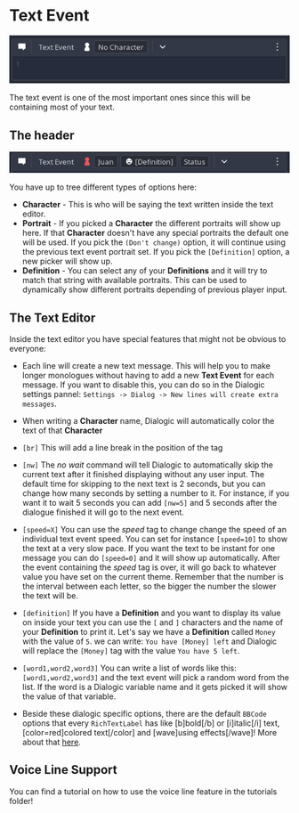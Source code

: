 # Text Event
![image](./Images/text_event_1.png)

The text event is one of the most important ones since this will be containing most of your text.

## The header
![image](./Images/text_event_2.png)

You have up to tree different types of options here:
- **Character** - This is who will be saying the text written inside the text editor. 
- **Portrait** - If you picked a **Character** the different portraits will show up here. If that **Character** doesn't have any special portraits the default one will be used. If you pick the `(Don't change)` option, it will continue using the previous text event portrait set. If you pick the `[Definition]` option, a new picker will show up.
- **Definition** - You can select any of your **Definitions** and it will try to match that string with available portraits. This can be used to dynamically show different portraits depending of previous player input.

## The Text Editor

Inside the text editor you have special features that might not be obvious to everyone:

- Each line will create a new text message. This will help you to make longer monologues without having to add a new **Text Event** for each message. If you want to disable this, you can do so in the Dialogic settings pannel: `Settings -> Dialog -> New lines will create extra messages`.

- When writing a **Character** name, Dialogic will automatically color the text of that **Character**

- `[br]` This will add a line break in the position of the tag

- `[nw]` The *no wait* command will tell Dialogic to automatically skip the current text after it finished displaying without any user input. The default time for skipping to the next text is 2 seconds, but you can change how many seconds by setting a number to it. For instance, if you want it to wait 5 seconds you can add `[nw=5]` and 5 seconds after the dialogue finished it will go to the next event.

- `[speed=X]` You can use the *speed* tag to change change the speed of an individual text event speed. You can set for instance `[speed=10]` to show the text at a very slow pace. If you want the text to be instant for one message you can do `[speed=0]` and it will show up automatically. After the event containing the *speed* tag is over, it will go back to whatever value you have set on the current theme. Remember that the number is the interval between each letter, so the bigger the number the slower the text will be.

- `[definition]` If you have a **Definition** and you want to display its value on inside your text you can use the `[` and `]` characters and the name of your **Definition** to print it. Let's say we have a **Definition** called `Money` with the value of `5`. we can write: `You have [Money] left` and Dialogic will replace the `[Money]` tag with the value `You have 5 left`.

- `[word1,word2,word3]` You can write a list of words like this: `[word1,word2,word3]` and the text event will pick a random word from the list. If the word is a Dialogic variable name and it gets picked it will show the value of that variable.

- Beside these dialogic specific options, there are the default `BBCode` options that every `RichTextLabel` has like [b]bold[/b] or [i]italic[/i] text, [color=red]colored text[/color] and [wave]using effects[/wave]! More about that [here](https://docs.godotengine.org/en/stable/tutorials/gui/bbcode_in_richtextlabel.html).

## Voice Line Support
You can find a tutorial on how to use the voice line feature in the tutorials folder!
